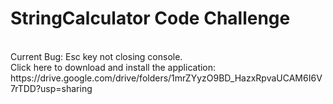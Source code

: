 # StringCalculator Code Challenge
<br>
Current Bug: Esc key not closing console.
<br>
Click here to download and install the application: 
<br>
https://drive.google.com/drive/folders/1mrZYyzO9BD_HazxRpvaUCAM6I6V7rTDD?usp=sharing
